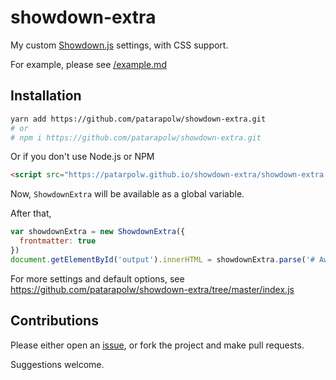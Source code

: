 # showdown-extra

My custom [Showdown.js](https://github.com/showdownjs/showdown) settings, with CSS support.

For example, please see [/example.md](/example.md)

## Installation

```bash
yarn add https://github.com/patarapolw/showdown-extra.git
# or
# npm i https://github.com/patarapolw/showdown-extra.git
```

Or if you don't use Node.js or NPM

```html
<script src="https://patarpolw.github.io/showdown-extra/showdown-extra.js"></script>
```

Now, `ShowdownExtra` will be available as a global variable.

After that,

```js
var showdownExtra = new ShowdownExtra({
  frontmatter: true
})
document.getElementById('output').innerHTML = showdownExtra.parse('# Awesome string')
```

For more settings and default options, see <https://github.com/patarapolw/showdown-extra/tree/master/index.js>

## Contributions

Please either open an [issue](https://github.com/patarapolw/showdown-extra/issues), or fork the project and make pull requests.

Suggestions welcome.
